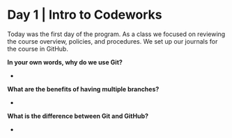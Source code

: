 # Day 1 | Intro to Codeworks

Today was the first day of the program. As a class we focused on reviewing the course overview, policies, and procedures. We set up our journals for the course in GitHub.

**In your own words, why do we use Git?**

+ 

**What are the benefits of having multiple branches?**

+ 

**What is the difference between Git and GitHub?**

+ 